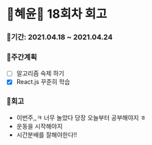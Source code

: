 # 🌼혜윤🌼 18회차 회고

### 🥕기간: 2021.04.18 ~ 2021.04.24

### 🍆주간계획

- [ ] 알고리즘 숙제 하기
- [x] React.js 꾸준히 학습

### 🥦회고

- 이번주,,ㅋ 너무 놀았다 당장 오늘부터 공부해야지 ㅎ
- 운동을 시작해야지
- 시간분배를 잘해야한다!!
